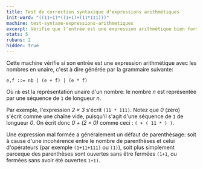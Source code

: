 ```yaml
---
title: Test de correction syntaxique d'expressions arithmétiques
init-word: "((11+1)*((1+1)+(11*111)))"
machine: test-syntaxe-expressions-arithmetiques
excerpt: Vérifie que l'entrée est une expression arithmétique bien formée.
etats: 5
rubans: 2
hidden: true
---
```

Cette machine vérifie si son entrée est une expression arithmétique avec les nombres en unaire, c'est à dire générée par la grammaire suivante:

```
e,f ::= nb | (e + f) | (e * f)
```
Où `nb` est la représentation unaire d'un nombre: le nombre *n* est représentée par une séquence de `1` de longueur *n*.

Par exemple, l'expression *2 &times; 3* s'écrit `(11 * 111)`. Notez que *0* (zéro) s'écrit comme une chaîne vide, puisqu'il s'agit d'une séquence de `1` de longueur *0*. On écrit donc *0 + (2 &times; 0)* comme ceci : `( + ( 11 * ) )`. 

Une expression mal formée a généralement un défaut de parenthèsage: soit à cause d'une incohérence entre le nombre de parenthèses et celui d'opérateurs (par exemple `(1+11+111)` ou `(1)`), soit plus simplement parceque des parenthèses sont ouvertes sans être fermées `(1+1`, ou fermées sans avoir été ouvertes `1+1)`.
